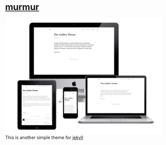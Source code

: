 # [murmur](http://songroger.github.io/murmur)
![preview](preview.png)
This is another simple theme for [jekyll](http://jekyllrb.com/)
